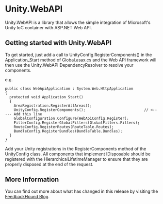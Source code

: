 Unity.WebAPI
============

Unity.WebAPI is a library that allows the simple integration of Microsoft's Unity IoC container with ASP.NET Web API.


Getting started with Unity.WebAPI
---------------------------------

To get started, just add a call to UnityConfig.RegisterComponents() in the Application_Start method of Global.asax.cs 
and the Web API framework will then use the Unity.WebAPI DependencyResolver to resolve your components.

e.g.
 
    public class WebApiApplication : System.Web.HttpApplication
    {
      protected void Application_Start()
      {
        AreaRegistration.RegisterAllAreas();
        UnityConfig.RegisterComponents();                           // <----- Add this line
        GlobalConfiguration.Configure(WebApiConfig.Register);
        FilterConfig.RegisterGlobalFilters(GlobalFilters.Filters);
        RouteConfig.RegisterRoutes(RouteTable.Routes);
        BundleConfig.RegisterBundles(BundleTable.Bundles);
      }           
    }  

Add your Unity registrations in the RegisterComponents method of the UnityConfig class. All components that implement IDisposable should be 
registered with the HierarchicalLifetimeManager to ensure that they are properly disposed at the end of the request.

More Information
----------------

You can find out more about what has changed in this release by visiting the <a href="http://blog.feedbackhound.com/taking-ownership-of-unity.mvc-and-unity.webapi">FeedbackHound Blog</a>.
